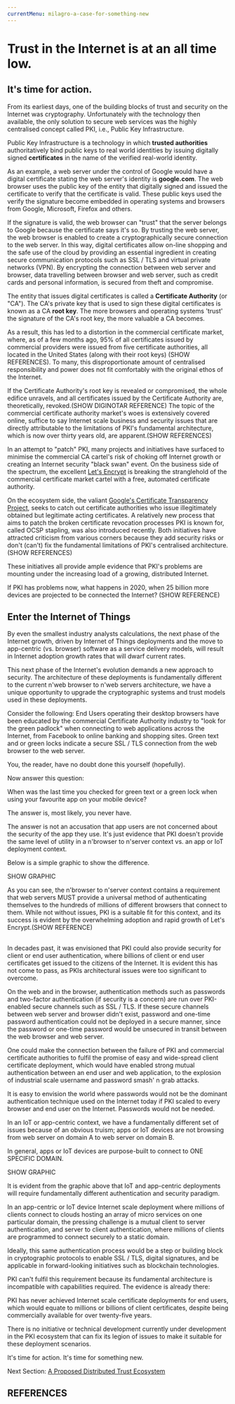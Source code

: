 ```yaml
---
currentMenu: milagro-a-case-for-something-new
---
```


<div id="generated-toc" class="generate_from_h2"></div>

# Trust in the Internet is at an all time low.
## It's time for action.

From its earliest days, one of the building blocks of trust and security on the Internet was cryptography. Unfortunately with the technology then available, the only solution to secure web services was the highly centralised concept called PKI, i.e., Public Key Infrastructure.

Public Key Infrastructure is a technology in which __trusted authorities__ authoritatively bind public keys to real world identities by issuing digitally signed __certificates__ in the name of the verified real-world identity.  

As an example, a web server under the control of Google would have a digital certificate stating the web server's identity is __google.com__. The web browser uses the public key of the entity that digitally signed and issued the certificate to verify that the certificate is valid. These public keys used the verify the signature become embedded in operating systems and browsers from Google, Microsoft, Firefox and others.  

If the signature is valid, the web browser can "trust" that the server belongs to Google because the certificate says it's so.  By trusting the web server, the web browser is enabled to create a cryptographically secure connection to the web server. In this way, digital certificates allow on-line shopping and the safe use of the cloud by providing an essential ingredient in creating secure communication protocols such as SSL / TLS and virtual private networks (VPN). By encrypting the connection between web server and browser, data travelling between browser and web server, such as credit cards and personal information, is secured from theft and compromise.

The entity that issues digital certificates is called a __Certificate Authority__ (or "CA"). The CA's private key that is used to sign these digital certificates is known as a CA __root key__.  The more browsers and operating systems 'trust' the signature of the CA's root key, the more valuable a CA becomes.

As a result, this has led to a distortion in the commercial certificate market, where, as of a few months ago, 95% of all certificates issued by commercial providers were issued from five certificate authorities, all located in the United States (along with their root keys) (SHOW REFERENCES).  To many, this disproportionate amount of centralised responsibility and power does not fit comfortably with the original ethos of the Internet.

If the Certificate Authority's root key is revealed or compromised, the whole edifice unravels, and all certificates issued by the Certificate Authority are, theoretically, revoked.(SHOW DIGINOTAR REFERENCE) The topic of the commercial certificate authority market's woes is extensively covered online, suffice to say Internet scale business and security issues that are directly attributable to the limitations of PKI's fundamental architecture, which is now over thirty years old, are apparent.(SHOW REFERENCES)

In an attempt to "patch" PKI, many projects and initiatives have surfaced to minimise the commercial CA cartel's risk of choking off Internet growth or creating an Internet security "black swan" event. On the business side of the spectrum, the excellent [Let's Encrypt](https://letsencrypt.org/) is breaking the stranglehold of the commercial certificate market cartel with a free, automated certificate authority.

On the ecosystem side, the valiant [Google's Certificate Transparency Project](https://www.certificate-transparency.org/), seeks to catch out certificate authorities who issue illegitimately obtained but legitimate acting certificates.  A relatively new process that aims to patch the broken certificate revocation processes PKI is known for, called OCSP stapling, was also introduced recently.  Both initiatives have attracted criticism from various corners because they add security risks or don't (can't) fix the fundamental limitations of PKI's centralised architecture. (SHOW REFERENCES)

These initiatives all provide ample evidence that PKI's problems are mounting under the increasing load of a growing, distributed Internet.

If PKI has problems now, what happens in 2020, when 25 billion more devices are projected to be connected the Internet? (SHOW REFERENCE)

## Enter the Internet of Things

By even the smallest industry analysts calculations, the next phase of the Internet growth, driven by Internet of Things deployments and the move to app-centric (vs. browser) software as a service delivery models, will result in Internet adoption growth rates that will dwarf current rates.

This next phase of the Internet's evolution demands a new approach to security.  The architecture of these deployments is fundamentally different to the current n'web browser to n'web servers architecture, we have a unique opportunity to upgrade the cryptographic systems and trust models used in these deployments.

Consider the following: End Users operating their desktop browsers have been educated by the commercial Certificate Authority industry to "look for the green padlock" when connecting to web applications across the Internet, from Facebook to online banking and shopping sites. Green text and or green locks indicate a secure SSL / TLS connection from the web browser to the web server.

You, the reader, have no doubt done this yourself (hopefully).

Now answer this question:

When was the last time you checked for green text or a green lock when using your favourite app on your mobile device?

The answer is, most likely, you never have.

The answer is not an accusation that app users are not concerned about the security of the app they use. It's just evidence that PKI doesn't provide the same level of utility in a n'browser to n'server context vs. an app or IoT deployment context.

Below is a simple graphic to show the difference.

SHOW GRAPHIC

As you can see, the n'browser to n'server context contains a requirement that web servers MUST provide a universal method of authenticating themselves to the hundreds of millions of different browsers that connect to them.  While not without issues, PKI is a suitable fit for this context, and its success is evident by the overwhelming adoption and rapid growth of Let's Encrypt.(SHOW REFERENCE)

##

In decades past, it was envisioned that PKI could also provide security for client or end user authentication, where billions of client or end user certificates get issued to the citizens of the Internet. It is evident this has not come to pass, as PKIs architectural issues were too significant to overcome.

On the web and in the browser, authentication methods such as passwords and two-factor authentication (if security is a concern) are run over PKI-enabled secure channels such as SSL / TLS. If these secure channels between web server and browser didn't exist, password and one-time password authentication could not be deployed in a secure manner, since the password or one-time password would be unsecured in transit between the web browser and web server.

One could make the connection between the failure of PKI and commercial certificate authorities to fulfil the promise of easy and wide-spread client certificate deployment, which would have enabled strong mutual authentication between an end user and web application, to the explosion of industrial scale username and password smash' n grab attacks.

It is easy to envision the world where passwords would not be the dominant authentication technique used on the Internet today if PKI scaled to every browser and end user on the Internet. Passwords would not be needed.

In an IoT or app-centric context, we have a fundamentally different set of issues because of an obvious truism; apps or IoT devices are not browsing from web server on domain A to web server on domain B.

In general, apps or IoT devices are purpose-built to connect to ONE SPECIFIC DOMAIN.

SHOW GRAPHIC

It is evident from the graphic above that IoT and app-centric deployments will require fundamentally different authentication and security paradigm.

In an app-centric or IoT device Internet scale deployment where millions of clients connect to clouds hosting an array of micro services on one particular domain, the pressing challenge is a mutual client to server authentication, and server to client authentication, where millions of clients are programmed to connect securely to a static domain.  

Ideally, this same authentication process would be a step or building block in cryptographic protocols to enable SSL / TLS, digital signatures, and be applicable in forward-looking initiatives such as blockchain technologies.

PKI can't fulfil this requirement because its fundamental architecture is incompatible with capabilities required. The evidence is already there:

PKI has never achieved Internet scale certificate deployments for end users, which would equate to millions or billions of client certificates, despite being commercially available for over twenty-five years.

There is no initiative or technical development currently under development in the PKI ecosystem that can fix its legion of issues to make it suitable for these deployment scenarios.

It's time for action. It's time for something new.

Next Section: [A Proposed Distributed Trust Ecosystem](milagro-proposal-distributed-trust.html)

## REFERENCES
